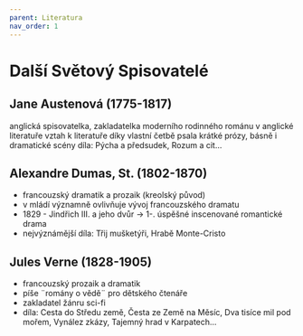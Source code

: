 ```yaml
---
parent: Literatura
nav_order: 1
---
```

# Další Světový Spisovatelé
## Jane Austenová (1775-1817)
 anglická spisovatelka, zakladatelka moderního rodinného románu v anglické literatuře
 vztah k literatuře díky vlastní četbě
 psala krátké prózy, básně i dramatické scény
 díla: Pýcha a předsudek, Rozum a cit...
## Alexandre Dumas, St. (1802-1870)
- francouzský dramatik a prozaik (kreolský původ)
- v mládí významně ovlivňuje vývoj francouzského dramatu
- 1829 - Jindřich III. a jeho dvůr -> 1-. úspěšné inscenované romantické drama
- nejvýznámější díla: Třij mušketýři, Hrabě Monte-Cristo
## Jules Verne (1828-1905)
- francouzský prozaik a dramatik
- píše ¨romány o vědě¨ pro dětského čtenáře
- zakladatel žánru sci-fi
- díla: Cesta do Středu země, Česta ze Země na Měsíc, Dva tisíce mil pod mořem, Vynález zkázy, Tajemný hrad v Karpatech...
